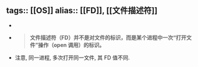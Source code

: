 tags:: [[OS]]
alias:: [[FD]], [[文件描述符]]
---

-
- > **文件描述符（FD）并不是对文件的标识，而是某个进程中一次“打开文件”操作（open 调用）的标识。**
- 注意, 同一进程, 多次打开同一文件, 其 FD 值不同.